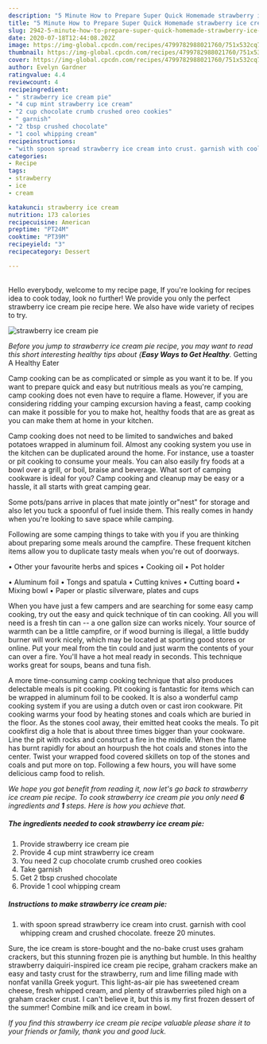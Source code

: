 ```yaml
---
description: "5 Minute How to Prepare Super Quick Homemade strawberry ice cream pie"
title: "5 Minute How to Prepare Super Quick Homemade strawberry ice cream pie"
slug: 2942-5-minute-how-to-prepare-super-quick-homemade-strawberry-ice-cream-pie
date: 2020-07-18T12:44:08.202Z
image: https://img-global.cpcdn.com/recipes/4799782988021760/751x532cq70/strawberry-ice-cream-pie-recipe-main-photo.jpg
thumbnail: https://img-global.cpcdn.com/recipes/4799782988021760/751x532cq70/strawberry-ice-cream-pie-recipe-main-photo.jpg
cover: https://img-global.cpcdn.com/recipes/4799782988021760/751x532cq70/strawberry-ice-cream-pie-recipe-main-photo.jpg
author: Evelyn Gardner
ratingvalue: 4.4
reviewcount: 4
recipeingredient:
- " strawberry ice cream pie"
- "4 cup mint strawberry ice cream"
- "2 cup chocolate crumb crushed oreo cookies"
- " garnish"
- "2 tbsp crushed chocolate"
- "1 cool whipping cream"
recipeinstructions:
- "with spoon spread strawberry ice cream into crust. garnish with cool whipping cream and crushed chocolate. freeze 20 minutes."
categories:
- Recipe
tags:
- strawberry
- ice
- cream

katakunci: strawberry ice cream 
nutrition: 173 calories
recipecuisine: American
preptime: "PT24M"
cooktime: "PT39M"
recipeyield: "3"
recipecategory: Dessert

---
```

<br>
Hello everybody, welcome to my recipe page, If you're looking for recipes idea to cook today, look no further! We provide you only the perfect strawberry ice cream pie recipe here. We also have wide variety of recipes to try.
<br>


![strawberry ice cream pie](https://img-global.cpcdn.com/recipes/4799782988021760/751x532cq70/strawberry-ice-cream-pie-recipe-main-photo.jpg)

<i>Before you jump to strawberry ice cream pie recipe, you may want to read this short interesting healthy tips about {<strong>Easy Ways to Get Healthy</strong>.</i>
Getting A Healthy Eater

    
Camp cooking can be as complicated or simple as you want it to be. If you want to prepare quick and easy but nutritious meals as you're camping, camp cooking does not even have to require a flame. However, if you are considering ridding your camping excursion having a feast, camp cooking can make it possible for you to make hot, healthy foods that are as great as you can make them at home in your kitchen.

Camp cooking does not need to be limited to sandwiches and baked potatoes wrapped in aluminum foil.  Almost any cooking system you use in the kitchen can be duplicated around the home. For instance, use a toaster or pit cooking to consume your meals. You can also easily fry foods at a bowl over a grill, or boil, braise and beverage. What sort of camping cookware is ideal for you? Camp cooking and cleanup may be easy or a hassle, it all starts with great camping gear.

Some pots/pans arrive in places that mate jointly or"nest" for storage and also let you tuck a spoonful of fuel inside them. This really comes in handy when you're looking to save space while camping.

Following are some camping things to take with you if you are thinking about preparing some meals around the campfire. These frequent kitchen items allow you to duplicate tasty meals when you're out of doorways.


• Other your favourite herbs and spices
• Cooking oil
• Pot holder

• Aluminum foil
• Tongs and spatula
• Cutting knives
• Cutting board
• Mixing bowl
• Paper or plastic silverware, plates and cups

When you have just a few campers and are searching for some easy camp cooking, try out the easy and quick technique of tin can cooking. All you will need is a fresh tin can -- a one gallon size can works nicely. Your source of warmth can be a little campfire, or if wood burning is illegal, a little buddy burner will work nicely, which may be located at sporting good stores or online. Put your meal from the tin could and just warm the contents of your can over a fire. You'll have a hot meal ready in seconds.  This technique works great for soups, beans and tuna fish.

A more time-consuming camp cooking technique that also produces delectable meals is pit cooking. Pit cooking is fantastic for items which can be wrapped in aluminum foil to be cooked.  It is also a wonderful camp cooking system if you are using a dutch oven or cast iron cookware. Pit cooking warms your food by heating stones and coals which are buried in the floor. As the stones cool away, their emitted heat cooks the meals. To pit cookfirst dig a hole that is about three times bigger than your cookware. Line the pit with rocks and construct a fire in the middle. When the flame has burnt rapidly for about an hourpush the hot coals and stones into the center. Twist your wrapped food covered skillets on top of the stones and coals and put more on top. Following a few hours, you will have some delicious camp food to relish.


<i>We hope you got benefit from reading it, now let's go back to strawberry ice cream pie recipe. To cook strawberry ice cream pie you only need <strong>6</strong> ingredients and <strong>1</strong> steps. Here is how you achieve that.
</i>

##### The ingredients needed to cook strawberry ice cream pie:

1. Provide  strawberry ice cream pie
1. Provide 4 cup mint strawberry ice cream
1. You need 2 cup chocolate crumb crushed oreo cookies
1. Take  garnish
1. Get 2 tbsp crushed chocolate
1. Provide 1 cool whipping cream


##### Instructions to make strawberry ice cream pie:

1. with spoon spread strawberry ice cream into crust. garnish with cool whipping cream and crushed chocolate. freeze 20 minutes.


Sure, the ice cream is store-bought and the no-bake crust uses graham crackers, but this stunning frozen pie is anything but humble. In this healthy strawberry daiquiri-inspired ice cream pie recipe, graham crackers make an easy and tasty crust for the strawberry, rum and lime filling made with nonfat vanilla Greek yogurt. This light-as-air pie has sweetened cream cheese, fresh whipped cream, and plenty of strawberries piled high on a graham cracker crust. I can&#39;t believe it, but this is my first frozen dessert of the summer! Combine milk and ice cream in bowl. 

<i>If you find this strawberry ice cream pie recipe valuable please share it to your friends or family, thank you and good luck.</i>
